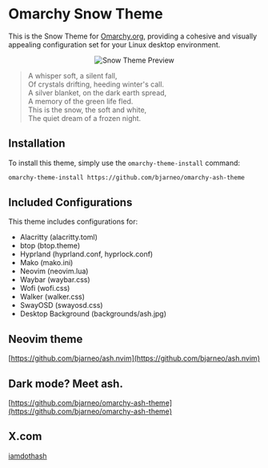 # Omarchy Snow Theme

This is the Snow Theme for [Omarchy.org](https://omarchy.org), providing a cohesive and visually appealing configuration set for your Linux desktop environment.

<p align="center">
  <img src="theme.png" alt="Snow Theme Preview">
</p>

> A whisper soft, a silent fall,  
> Of crystals drifting, heeding winter's call.  
> A silver blanket, on the dark earth spread,  
> A memory of the green life fled.  
> This is the snow, the soft and white,  
> The quiet dream of a frozen night.  

## Installation

To install this theme, simply use the `omarchy-theme-install` command:

```bash
omarchy-theme-install https://github.com/bjarneo/omarchy-ash-theme
```

## Included Configurations

This theme includes configurations for:

- Alacritty (alacritty.toml)
- btop (btop.theme)
- Hyprland (hyprland.conf, hyprlock.conf)
- Mako (mako.ini)
- Neovim (neovim.lua)
- Waybar (waybar.css)
- Wofi (wofi.css)
- Walker (walker.css)
- SwayOSD (swayosd.css)
- Desktop Background (backgrounds/ash.jpg)

## Neovim theme
[https://github.com/bjarneo/ash.nvim](https://github.com/bjarneo/ash.nvim)

## Dark mode? Meet ash.
[https://github.com/bjarneo/omarchy-ash-theme](https://github.com/bjarneo/omarchy-ash-theme)

## X.com
[iamdothash](https://x.com/iamdothash)
